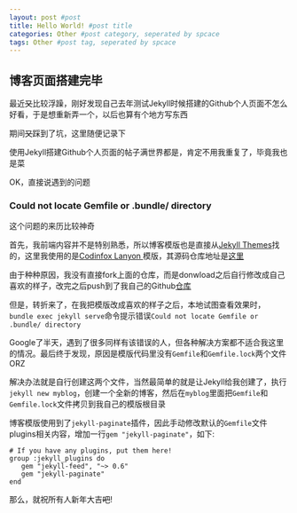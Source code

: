 ```yaml
---
layout: post #post
title: Hello World! #post title
categories: Other #post category, seperated by spcace
tags: Other #post tag, seperated by spcace
---
```


## 博客页面搭建完毕

最近<del>又</del>比较浮躁，刚好发现自己去年测试Jekyll时候搭建的Github个人页面不怎么好看，于是想重新弄一个，以后也算有个地方写东西

期间<del>又</del>踩到了坑，这里随便记录下

使用Jekyll搭建Github个人页面的帖子满世界都是，肯定不用我重复了，毕竟我也是菜

OK，直接说遇到的问题

### Could not locate Gemfile or .bundle/ directory

这个问题的来历比较神奇

首先，我前端内容并不是特别熟悉，所以博客模版也是直接从[Jekyll Themes](http://jekyllthemes.org/)找的，这里我使用的是[Codinfox Lanyon
](http://jekyllthemes.org/themes/codinfox-lanyon/)模版，其源码仓库地址是[这里](https://github.com/codinfox/codinfox-lanyon)

由于种种原因，我没有直接fork上面的仓库，而是donwload之后自行修改成自己喜欢的样子，改完之后push到了我自己的Github[仓库](https://github.com/kenshinsyrup/kenshinsyrup.github.io)

但是，转折来了，在我把模版改成喜欢的样子之后，本地试图查看效果时，``bundle exec jekyll serve``命令提示错误``Could not locate Gemfile or .bundle/ directory``

Google了半天，遇到了很多同样有该错误的人，但各种解决方案都不适合我这里的情况。最后终于发现，原因是模版代码里没有``Gemfile``和``Gemfile.lock``两个文件ORZ

解决办法就是自行创建这两个文件，当然最简单的就是让Jekyll给我创建了，执行``jekyll new myblog``，创建一个全新的博客，然后在``myblog``里面把``Gemfile``和``Gemfile.lock``文件拷贝到我自己的模版根目录

博客模版使用到了``jekyll-paginate``插件，因此手动修改默认的``Gemfile``文件plugins相关内容，增加一行``gem "jekyll-paginate"``，如下:
```
# If you have any plugins, put them here!
group :jekyll_plugins do
   gem "jekyll-feed", "~> 0.6"
   gem "jekyll-paginate"
end
```

那么，就祝所有人新年大吉<del>吧</del>!
